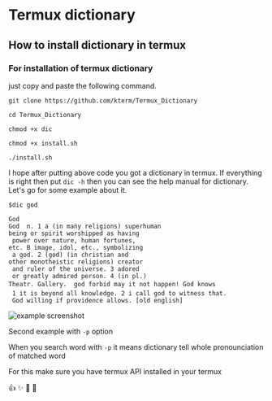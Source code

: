 # Termux dictionary
## How to install dictionary in termux

### For installation of termux dictionary
just copy and paste the following command.

```
git clone https://github.com/kterm/Termux_Dictionary

cd Termux_Dictionary

chmod +x dic

chmod +x install.sh

./install.sh

```

I hope after putting above code you got a dictionary in termux. 
If everything is right then put `dic -h` then you can see the help manual for dictionary. 
Let's go for some example about it. 

```
$dic god

God
God  n. 1 a (in many religions) superhuman 
being or spirit worshipped as having
 power over nature, human fortunes, 
etc. B image, idol, etc., symbolizing
 a god. 2 (god) (in christian and 
other monotheistic religions) creator
 and ruler of the universe. 3 adored
 or greatly admired person. 4 (in pl.) 
Theatr. Gallery.  god forbid may it not happen! God knows
 1 it is beyond all knowledge. 2 i call god to witness that.
 God willing if providence allows. [old english]
```

![example screenshot](https://kterm.github.io/termux.github.io/Screenshot_2019-09-2505-27-197_com.termux.PNG)

Second example with `-p` option


When you search word with `-p` it means
dictionary tell whole pronounciation of matched word

For this make sure you have termux API installed in your termux

:+1: :sparkles: :camel: :tada:
